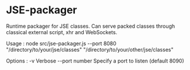 JSE-packager
============

Runtime packager for JSE classes.
Can serve packed classes through classical external script, xhr and WebSockets.

Usage : node src/jse-packager.js --port 8080 "/directory/to/your/jse/classes" "/directory/to/your/other/jse/classes"

Options :
    -v              Verbose
    --port number   Specify a port to listen (default 8090)
    
